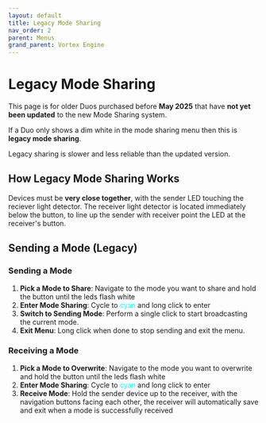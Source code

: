 ```yaml
---
layout: default
title: Legacy Mode Sharing
nav_order: 2
parent: Menus
grand_parent: Vortex Engine
---
```


# Legacy Mode Sharing

This page is for older Duos purchased before **May 2025** that have **not yet been updated** to the new Mode Sharing system.

If a Duo only shows a dim white in the mode sharing menu then this is **legacy mode sharing**.

Legacy sharing is slower and less reliable than the updated version.

## How Legacy Mode Sharing Works

Devices must be **very close together**, with the sender LED touching the reciever light detector.  The receiver light detector is located immediately below the button, to line up the sender with receiver point the LED at the receiver's button.

## Sending a Mode (Legacy)

### Sending a Mode
1. **Pick a Mode to Share**: Navigate to the mode you want to share and hold the button until the leds flash white
2. **Enter Mode Sharing**: Cycle to <span style="color: #00ffff;">cyan</span> and long click to enter
3. **Switch to Sending Mode**: Perform a single click to start broadcasting the current mode.
4. **Exit Menu**: Long click when done to stop sending and exit the menu.

### Receiving a Mode
1. **Pick a Mode to Overwrite**: Navigate to the mode you want to overwrite and hold the button until the leds flash white
2. **Enter Mode Sharing**: Cycle to <span style="color: #00ffff;">cyan</span> and long click to enter
3. **Receive Mode**: Hold the sender device up to the receiver, with the navigation buttons facing each other, the receiver will automatically save and exit when a mode is successfully received